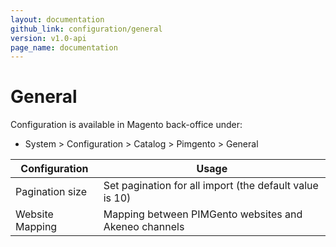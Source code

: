 ```yaml
---
layout: documentation
github_link: configuration/general
version: v1.0-api
page_name: documentation
---
```


# General

Configuration is available in Magento back-office under:
* System > Configuration > Catalog > Pimgento > General

| Configuration                 | Usage                                                                                  |
|-------------------------------|----------------------------------------------------------------------------------------|
| Pagination size               | Set pagination for all import (the default value is 10)                                |
| Website Mapping               | Mapping between PIMGento websites and Akeneo channels                                  |